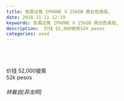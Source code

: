 ```yaml
---
title: 急需出售 IPHONE X 256GB 黑白色美版,
date: 2018-11-11 12:19
keywords: 急需出售 IPHONE X 256GB 黑白色美版,
description:  价钱 52,000披索52k pesos
categories: used
---
```

<td class="t_f" id="postmessage_2254971">

<img alt="" border="0" class="zoom" data-cf-modified-3767e3f2f76cbaaa1e036c65-="" file="http://12.jpg" id="aimg_rAkhG" lazyloadthumb="1" onclick="" onmouseover="" src="http://12.jpg"/> <img alt="" border="0" class="zoom" data-cf-modified-3767e3f2f76cbaaa1e036c65-="" file="http://34.jpg" id="aimg_z9yD7" lazyloadthumb="1" onclick="" onmouseover="" src="http://34.jpg"/><br/>
<br/>
<br/>
价钱 52,000披索<br/>
52k pesos</td>
###### 转载自[菲龙网]